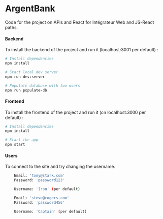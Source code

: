 
# ArgentBank

Code for the project on APIs and React for Intégrateur Web and JS-React paths.


#### Backend

To install the backend of the project and run it (localhost:3001 per default) :

```bash
# Install dependencies
npm install

# Start local dev server
npm run dev:server

# Populate database with two users
npm run populate-db
```


#### Frontend

To install the frontend of the project and run it (on localhost:3000 per default) : 

```bash
# Install dependencies
npm install

# Start the app
npm start

```

#### Users

To connect to the site and try changing the username.

```bash
    Email: 'tony@stark.com'
    Password: 'password123'

    Username: 'Iron' (per default)

```

```bash
    Email: 'steve@rogers.com'
    Password: 'password456'

    Username: 'Captain' (per default)

```

